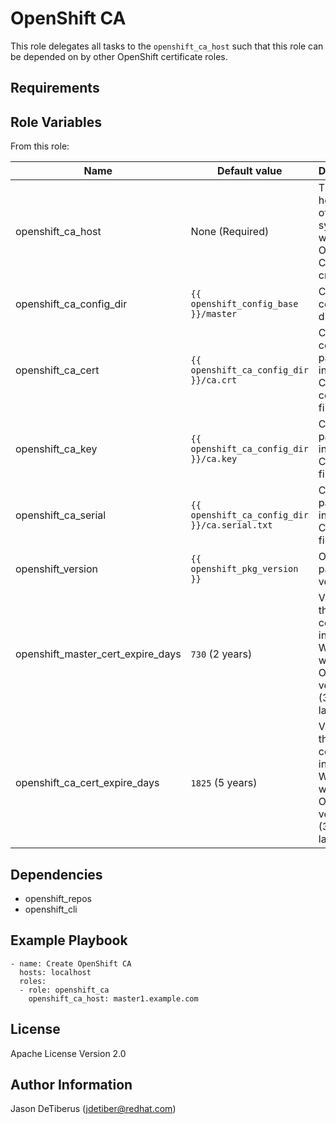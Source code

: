 OpenShift CA
============

This role delegates all tasks to the `openshift_ca_host` such that this role can be depended on by other OpenShift certificate roles.

Requirements
------------

Role Variables
--------------

From this role:

| Name                    | Default value                                 | Description                                                                 |
|-------------------------|-----------------------------------------------|-----------------------------------------------------------------------------|
| openshift_ca_host       | None (Required)                               | The hostname of the system where the OpenShift CA will be created.          |
| openshift_ca_config_dir | `{{ openshift_config_base }}/master`   | CA certificate directory.                                                   |
| openshift_ca_cert       | `{{ openshift_ca_config_dir }}/ca.crt`        | CA certificate path including CA certificate filename.                      |
| openshift_ca_key        | `{{ openshift_ca_config_dir }}/ca.key`        | CA key path including CA key filename.                                      |
| openshift_ca_serial     | `{{ openshift_ca_config_dir }}/ca.serial.txt` | CA serial path including CA serial filename.                                |
| openshift_version       | `{{ openshift_pkg_version }}`                 | OpenShift package version.                                                  |
| openshift_master_cert_expire_days | `730` (2 years)                     | Validity of the certificates in days. Works only with OpenShift version 1.5 (3.5) and later. |
| openshift_ca_cert_expire_days     | `1825` (5 years)                    | Validity of the CA certificates in days. Works only with OpenShift version 1.5 (3.5) and later. |

Dependencies
------------

* openshift_repos
* openshift_cli

Example Playbook
----------------

```
- name: Create OpenShift CA
  hosts: localhost
  roles:
  - role: openshift_ca
    openshift_ca_host: master1.example.com
```

License
-------

Apache License Version 2.0

Author Information
------------------

Jason DeTiberus (jdetiber@redhat.com)
